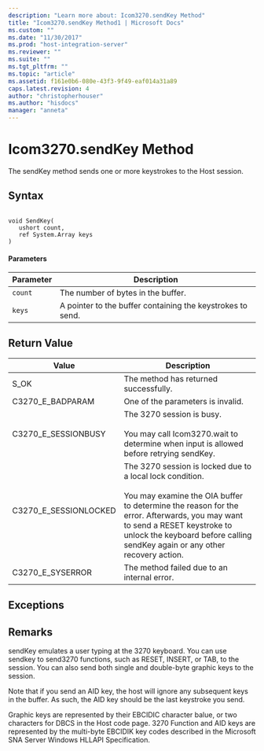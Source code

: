 ```yaml
---
description: "Learn more about: Icom3270.sendKey Method"
title: "Icom3270.sendKey Method1 | Microsoft Docs"
ms.custom: ""
ms.date: "11/30/2017"
ms.prod: "host-integration-server"
ms.reviewer: ""
ms.suite: ""
ms.tgt_pltfrm: ""
ms.topic: "article"
ms.assetid: f161e0b6-080e-43f3-9f49-eaf014a31a89
caps.latest.revision: 4
author: "christopherhouser"
ms.author: "hisdocs"
manager: "anneta"
---
```

# Icom3270.sendKey Method
The sendKey method sends one or more keystrokes to the Host session.  
  
## Syntax  
  
```  
  
void SendKey(  
   ushort count,  
   ref System.Array keys  
)  
```  
  
#### Parameters  
  
|Parameter|Description|  
|---------------|-----------------|  
|`count`|The number of bytes in the buffer.|  
|`keys`|A pointer to the buffer containing the keystrokes to send.|  
  
## Return Value  
  
|Value|Description|  
|-----------|-----------------|  
|S_OK|The method has returned successfully.|  
|C3270_E_BADPARAM|One of the parameters is invalid.|  
|C3270_E_SESSIONBUSY|The 3270 session is busy.<br /><br /> You may call Icom3270.wait to determine when input is allowed before retrying sendKey.|  
|C3270_E_SESSIONLOCKED|The 3270 session is locked due to a local lock condition.<br /><br /> You may examine the OIA buffer to determine the reason for the error. Afterwards, you may want to send a RESET keystroke to unlock the keyboard before calling sendKey again or any other recovery action.|  
|C3270_E_SYSERROR|The method failed due to an internal error.|  
  
## Exceptions  
  
## Remarks  
 sendKey emulates a user typing at the 3270 keyboard. You can use sendkey to send3270 functions, such as RESET, INSERT, or TAB, to the session. You can also send both single and double-byte graphic keys to the session.  
  
 Note that if you send an AID key, the host will ignore any subsequent keys in the buffer. As such, the AID key should be the last keystroke you send.  
  
 Graphic keys are represented by their EBCIDIC character balue, or two characters for DBCS in the Host code page. 3270 Function and AID keys are represented by the multi-byte EBCIDIK key codes described in the Microsoft SNA Server Windows HLLAPI Specification.
